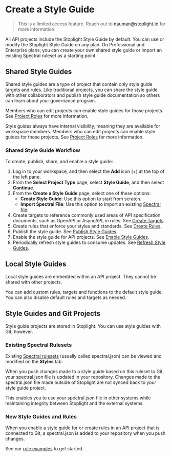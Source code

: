 # Create a Style Guide

<!-- theme: info -->
<!--Shared style guides are available on the **Professional** and **Enterprise** plans.--> 

> This is a limited access feature. Reach out to nauman@stoplight.io for more information.

All API projects include the Stoplight Style Guide by default. You can use or modify the Stoplight Style Guide on any plan. On Professional and Enterprise plans, you can create your own shared style guide or import an existing Spectral ruleset as a starting point.

## Shared Style Guides
Shared style guides are a type of project that contain only style guide targets and rules. Like traditional projects, you can share the style guide with other collaborators and publish style guide documentation so others can learn about your governance program.

Members who can edit projects can enable style guides for those projects. See [Project Roles](../2.-workspaces/l.project-roles.md#project-roles) for more information. 

Style guides always have internal visibility, meaning they are available for workspace members. Members who can edit projects can enable style guides for those projects. See [Project Roles](../2.-workspaces/l.project-roles.md#project-roles) for more information.

### Shared Style Guide Workflow

To create, publish, share, and enable a style guide:

1. Log in to your workspace, and then select the **Add** icon (+) at the top of the left pane.
2. From the **Select Project Type** page, select **Style Guide**, and then select **Continue**.
3. From the **Create a Style Guide** page, select one of these options:
    - **Create Style Guide**: Use this option to start from scratch.
    - **Import Spectral File**: Use this option to import an existing [Spectral file](https://meta.stoplight.io/docs/spectral/ZG9jOjI1MTg5-custom-rulesets).
4. Create targets to reference commonly used areas of API specification documents, such as OpenAPI or AsyncAPI, in rules. See [Create Targets](b-create-targets.md).
5. Create rules that enforce your styles and standards. See [Create Rules](c-create-rules.md).
6. Publish the style guide. See [Publish Style Guides](e.publish-style-guide.md).
7. Enable the style guide for API projects. See [Enable Style Guides](d-enable-style-guide.md).
8. Periodically refresh style guides to consume updates. See [Refresh Style Guides](f.refresh-style-guide.md).

## Local Style Guides

Local style guides are embedded within an API project. They cannot be shared with other projects.

You can add custom rules, targets and functions to the default style guide. You can also disable default rules and targets as needed.

## Style Guides and Git Projects

Style guide projects are stored in Stoplight. You can use style guides with Git, however.

### Existing Spectral Rulesets

Existing [Spectral rulesets](https://meta.stoplight.io/docs/spectral/ZG9jOjYyMDc0NA-rulesets) (usually called spectral.json) can be viewed and modified on the **Styles** tab.

When you push changes made to a style guide based on this ruleset to Git, your spectral.json file is updated in your repository. Changes made to the spectral.json file made outside of Stoplight are not synced back to your style guide project.

This enables you to use your spectral.json file in other systems while maintaining integrity between Stoplight and the external systems.

### New Style Guides and Rules

When you enable a style guide for or create rules in an API project that is connected to Git, a spectral.json is added to your repository when you push changes.

See our [rule examples](g-rule-examples.md) to get started.